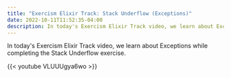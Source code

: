 ```yaml
---
title: "Exercism Elixir Track: Stack Underflow (Exceptions)"
date: 2022-10-11T11:52:35-04:00
description: In today's Exercism Elixir Track video, we learn about Exceptions while completing the Stack Underflow exercise.
---
```


In today's Exercism Elixir Track video, we learn about Exceptions while completing the Stack Underflow exercise.

{{< youtube VLUUUgya6wo >}}
